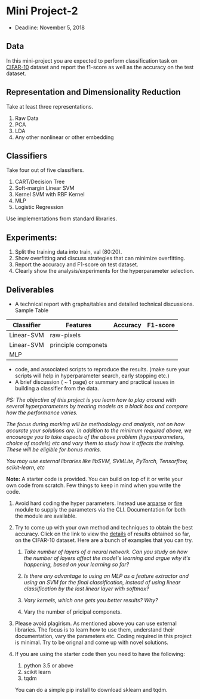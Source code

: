 # Mini Project-2


* Deadline: November 5, 2018

## Data

In this mini-project you are expected to perform classification task on 
[CIFAR-10](https://www.cs.toronto.edu/~kriz/cifar.html) dataset and report the f1-score as well as the accuracy on the test dataset. 
## Representation and Dimensionality Reduction

Take at least three representations.

1. Raw Data 
2. PCA 
3. LDA  
4. Any other nonlinear or other embedding 

## Classifiers

Take four out of five classifiers.

1. CART/Decision Tree 
2. Soft-margin Linear SVM 
3. Kernel SVM with RBF Kernel 
4. MLP  
5. Logistic Regression

Use implementations from standard libraries.

## Experiments:

1. Split the training data into train, val (80:20). 
2. Show overfitting and discuss strategies that can minimize
   overfitting.
4. Report the accuracy and F1-score on test dataset.
3. Clearly show the analysis/experiments for the hyperparameter selection.


## Deliverables

*  A technical report with graphs/tables and detailed technical 
discussions. Sample Table

| Classifier | Features            | Accuracy | F1-score |
|------------|---------------------|----------|----------|
| Linear-SVM | raw-pixels          |          |          |
| Linear-SVM | principle componets |          |          |
| MLP        |                     |          |          |


* code, and associated scripts to reproduce the results. (make
sure your scripts will help in hyperparameter search, early
stopping etc.)
*   A brief discussion ( ~ 1 page) or summary and practical issues
 in building a classifier from the data.

_PS: The objective of this project is you learn how to play around with
several hyperparameters by treating models as a black box and compare
how the performance varies._

_The focus during marking will be methodology and analysis, not on how
accurate your solutions are. In addition to the minimum required above,
we encourage you to take aspects of the above problem (hyperparameters,
choice of models) etc and vary them to study how it affects the
training. These will be eligible for bonus marks._ 



_You may use external libraries like libSVM, SVMLite, PyTorch, Tensorflow,
scikit-learn, etc_

**Note:** A starter code is provided. You can build on top of it or write your own code from scratch. Few things to keep in mind when you write the code.

1. Avoid hard coding the hyper parameters. Instead use [arparse](https://docs.python.org/3/library/argparse.html) or
[fire](https://github.com/google/python-fire) module to supply the parameters via the CLI. Documentation for both the module are available.

2. Try to come up with your own method and techniques to obtain the best accuracy. Click on the link to view the [details](http://rodrigob.github.io/are_we_there_yet/build/classification_datasets_results.html#43494641522d3130) of results obtained so far, on the CIFAR-10 dataset. Here are a bunch of examples that you can try.

    1. _Take number of layers of a neural network. Can you study
       on how the number of layers affect the model's learning and argue why
       it's happening, based on your learning so far?_

    2. _Is there any advantage to using an MLP as a feature extractor and
       using an SVM for the final classification, instead of using linear
       classification by the last linear layer with softmax?_

    3. _Vary kernels, which one gets you better results? Why?_

    4. Vary the number of pricipal componets.

3. Please avoid plagirism. As mentioned above you can use external libraries. The focus is to learn how to use them, understand their documentation, vary the parameters etc. Coding required in this project is minimal. Try to be orignal and come up with novel solutions.

4. If you are using the starter code then you need to have the following:
	
	1. python 3.5 or above
	2. scikit learn
	3. tqdm

	You can do a simple pip install to download sklearn and tqdm. 